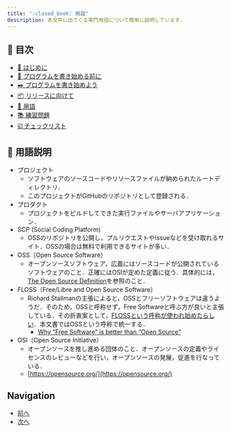 ```yaml
---
title: ":closed_book: 用語"
description: 本文中に出てくる専門用語について簡単に説明しています．
---
```


## :bookmark: 目次

* [:beginner: はじめに](README.md)
* [:egg: プログラムを書き始める前に](first.md)
* [:black_nib: プログラムを書き始めよう](development.md)
* [:package: リリースに向けて](#readme)
* [:closed_book: 用語](terms.md)
* [:books: 練習問題](exercise.md)
* [:ballot_box_with_check: チェックリスト](checklist.md)

## :closed_book: 用語説明

* プロジェクト
    * ソフトウェアのソースコードやリソースファイルが納められたルートディレクトリ．
    * このプロジェクトがGitHubのリポジトリとして登録される．
* プロダクト
    * プロジェクトをビルドしてできた実行ファイルやサーバアプリケーション．
* SCP (Social Coding Platform)
    * OSSのリポジトリを公開し，プルリクエストやIssueなどを受け取れるサイト．OSSの場合は無料で利用できるサイトが多い．
* OSS（Open Source Software）
    * オープンソースソフトウェア，広義にはソースコードが公開されているソフトウェアのこと．正確にはOSIが定めた定義に従う．具体的には，[The Open Source Definition](https://opensource.org/docs/osd)を参照のこと．
* FLOSS（Free/Libre and Open Source Software）
    * Richard Stallmanの主張によると，OSSとフリーソフトウェアは違うようだ．そのため，OSSと呼称せず，Free Softwareと呼ぶ方が良いと主張している．その折衷案として，[FLOSSという呼称が使われ始めたらしい](https://ja.wikipedia.org/wiki/FLOSS)．本文書ではOSSという呼称で統一する．
        * [Why “Free Software” is better than “Open Source”](https://www.gnu.org/philosophy/free-software-for-freedom.html)
* OSI（Open Source Initiative）
    * オープンソースを推し進める団体のこと．オープンソースの定義やライセンスのレビューなどを行い，オープンソースの発展，促進を行なっている．
    * [https://opensource.org/](https://opensource.org/)

## Navigation

* [前へ](shipping.md)
* [次へ](exercise.md)

